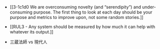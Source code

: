 - [[3-1c1d0 We are overconsuming novelty (and “serendipity”) and under-consuming purpose. The first thing to look at each day should be your purpose and metrics to improve upon, not some random stories.]]

- [[RUL3 - Any system should be measured by how much it can help with whatever its output.]]

- 三蔵法師 vs 現代人
